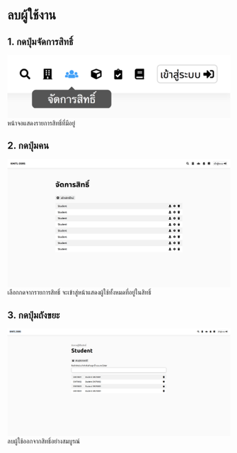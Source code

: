 # ลบผู้ใช้งาน
## 1. กดปุ่มจัดการสิทธิ์
![](../img/navigation-bar/permission-button.png)
 หน้าจอแสดงรายการสิทธิ์ที่มีอยู่
 
## 2. กดปุ่มคน
![](../img/manage-role-permission/overall.png)
 เลือกกดจากรายการสิทธิ์ จะเข้าสู่หน้าแสดงผู้ใช้ทั้งหมดที่อยู่ในสิทธิ์

## 3. กดปุ่มถังขยะ
![](../img/manage-role-permission/user-group.png)
 ลบผู้ใช้ออกจากสิทธิ์อย่างสมบูรณ์
